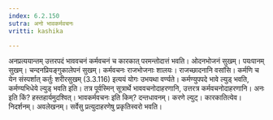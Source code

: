 ```yaml
---
index: 6.2.150
sutra: अनो भावकर्मवचनः
vritti: kashika

---
```

अनप्रत्ययान्तम् उत्तरपदं भाववचनं कर्मवचनं च कारकात् परमन्तोदात्तं भवति। ओदनभोजनं सुखम्। पयःपानम् सुखम्। चन्दनप्रियङ्गुकालेपनं सुखम्। कर्मवचनः राजभोजनाः शालयः। राजच्छादनानि वसांसि। कर्मणि च येन संस्पर्शात् कर्तुः शरीरसुखम् (3.3.116) इत्ययं योगः उभयथा वर्ण्यते। कर्मण्युपपदे भावे ल्युड् भवति, कर्मण्यभिधेये ल्युड् भवति इति। तत्र पूर्वस्मिन् सूत्रार्थे भाववचनोदाहरणानि, उत्तरत्र कर्मवचनोदाहरणानि। अनः इति किं? हस्तहार्यमुदश्वित्। भावकर्मवचनः इति किम्? दन्तधावनम्। करणे ल्युट्। कारकातित्येव। निदर्शनम्। अवलेखनम्। सर्वेसु प्रत्युदाहरणेषु प्रकृतिस्वरो भवति।